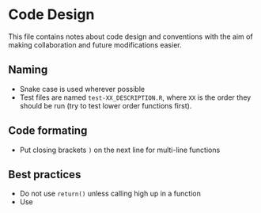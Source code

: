# Code Design

This file contains notes about code design and conventions with the aim of
making collaboration and future modifications easier.

## Naming
- Snake case is used wherever possible
- Test files are named `test-XX_DESCRIPTION.R`, where `XX` is the order they 
  should be run (try to test lower order functions first).

## Code formating
- Put closing brackets `)` on the next line for multi-line functions

## Best practices
- Do not use `return()` unless calling high up in a function
- Use 

